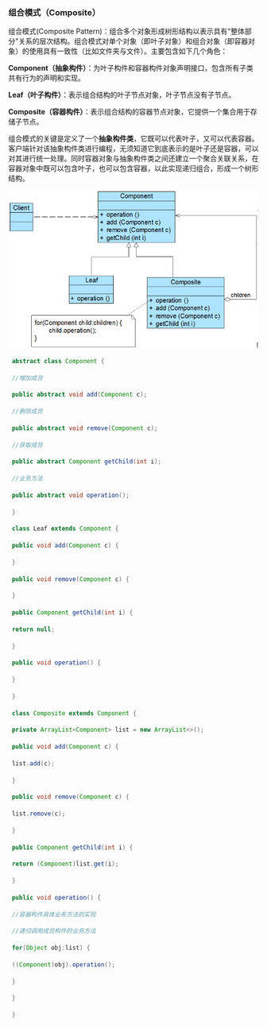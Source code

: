 ### 组合模式（Composite）

组合模式(Composite Pattern)：组合多个对象形成树形结构以表示具有"整体部分"关系的层次结构。组合模式对单个对象（即叶子对象）和组合对象（即容器对象）的使用具有一致性（比如文件夹与文件）。主要包含如下几个角色：

**Component（抽象构件）**：为叶子构件和容器构件对象声明接口，包含所有子类共有行为的声明和实现。

**Leaf（叶子构件）**：表示组合结构的叶子节点对象，叶子节点没有子节点。

**Composite（容器构件）**：表示组合结构的容器节点对象，它提供一个集合用于存储子节点。

组合模式的关键是定义了一个**抽象构件类**，它既可以代表叶子，又可以代表容器。客户端针对该抽象构件类进行编程，无须知道它到底表示的是叶子还是容器，可以对其进行统一处理。同时容器对象与抽象构件类之间还建立一个聚合关联关系，在容器对象中既可以包含叶子，也可以包含容器，以此实现递归组合，形成一个树形结构。

![](assets/image16.png)

```java
 abstract class Component { 

 //增加成员 

 public abstract void add(Component c); 

 //删除成员 

 public abstract void remove(Component c);

 //获取成员 

 public abstract Component getChild(int i); 

 //业务方法 

 public abstract void operation();

 }

 class Leaf extends Component { 

 public void add(Component c) { 

 }

 public void remove(Component c) {

 }

 public Component getChild(int i) { 

 return null; 

 }

 public void operation() {

 }

 }

 class Composite extends Component {

 private ArrayList<Component> list = new ArrayList<>(); 

 public void add(Component c) { 

 list.add(c); 

 }

 public void remove(Component c) {

 list.remove(c);

 }

 public Component getChild(int i) { 

 return (Component)list.get(i); 

 }

 public void operation() {

 //容器构件具体业务方法的实现 

 //递归调用成员构件的业务方法 

 for(Object obj:list) { 

 ((Component)obj).operation();

 }

 }

 }

```
